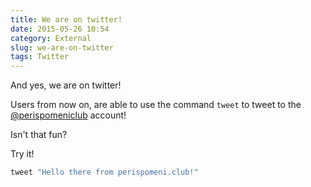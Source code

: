 ```yaml
---
title: We are on twitter! 
date: 2015-05-26 10:54
category: External
slug: we-are-on-twitter
tags: Twitter
---
```


And yes, we are on twitter!

Users from now on, are able to use the command `tweet` to tweet to the 
[@perispomeniclub](https://twitter.com/perispomeniclub) account!

Isn't that fun?

Try it!

```bash
tweet "Hello there from perispomeni.club!"
```

